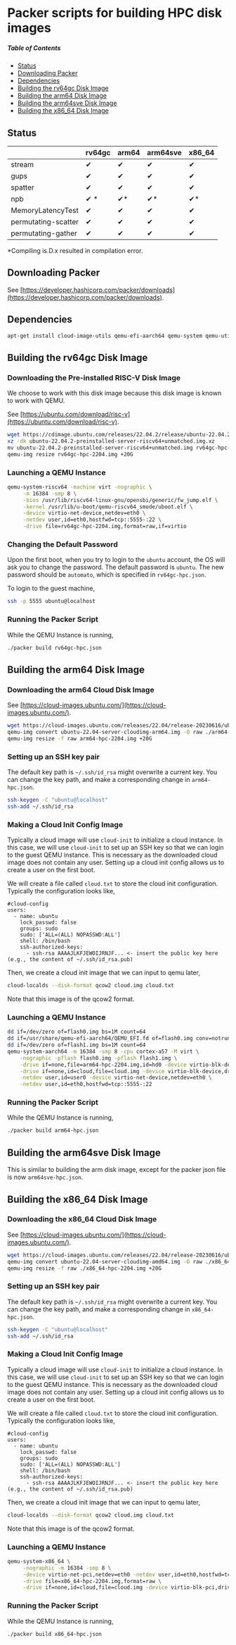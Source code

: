 # Packer scripts for building HPC disk images

##### Table of Contents
- [Status](#status)
- [Downloading Packer](#downloading-packer)
- [Dependencies](#dependencies)
- [Building the rv64gc Disk Image](#building-the-rv64gc-disk-image)
- [Building the arm64 Disk Image](#building-the-arm64-disk-image)
- [Building the arm64sve Disk Image](#building-the-arm64sve-disk-image)
- [Building the x86_64 Disk Image](#building-the-x86_64-disk-image)

## Status

|                     | rv64gc | arm64 | arm64sve | x86_64 |
| ------------------- | ------ | ----- | -------- | ------ |
| stream              |     ✔ |    ✔ |       ✔ |     ✔ |
| gups                |     ✔ |    ✔ |       ✔ |     ✔ |
| spatter             |     ✔ |    ✔ |       ✔ |     ✔ |
| npb                 |   ✔ \*|  ✔\* |     ✔\* |   ✔\* |
| MemoryLatencyTest   |     ✔ |    ✔ |       ✔ |     ✔ |
| permutating-scatter |     ✔ |    ✔ |       ✔ |     ✔ |
| permutating-gather  |     ✔ |    ✔ |       ✔ |     ✔ |

\*Compiling is.D.x resulted in compilation error.

## Downloading Packer

See [https://developer.hashicorp.com/packer/downloads](https://developer.hashicorp.com/packer/downloads).

## Dependencies

```sh
apt-get install cloud-image-utils qemu-efi-aarch64 qemu-system qemu-utils
```

## Building the rv64gc Disk Image

### Downloading the Pre-installed RISC-V Disk Image

We choose to work with this disk image because this disk image is known to work with QEMU.

See [https://ubuntu.com/download/risc-v](https://ubuntu.com/download/risc-v).

```sh
wget https://cdimage.ubuntu.com/releases/22.04.2/release/ubuntu-22.04.2-preinstalled-server-riscv64+unmatched.img.xz
xz -dk ubuntu-22.04.2-preinstalled-server-riscv64+unmatched.img.xz
mv ubuntu-22.04.2-preinstalled-server-riscv64+unmatched.img rv64gc-hpc-2204.img
qemu-img resize rv64gc-hpc-2204.img +20G
```

### Launching a QEMU Instance

```sh
qemu-system-riscv64 -machine virt -nographic \
     -m 16384 -smp 8 \
     -bios /usr/lib/riscv64-linux-gnu/opensbi/generic/fw_jump.elf \
     -kernel /usr/lib/u-boot/qemu-riscv64_smode/uboot.elf \
     -device virtio-net-device,netdev=eth0 \
     -netdev user,id=eth0,hostfwd=tcp::5555-:22 \
     -drive file=rv64gc-hpc-2204.img,format=raw,if=virtio
```

### Changing the Default Password

Upon the first boot, when you try to login to the `ubuntu` account, the OS will ask you to change the password.
The default password is `ubuntu`.
The new password should be `automato`, which is specified in `rv64gc-hpc.json`.

To login to the guest machine,

```sh
ssh -p 5555 ubuntu@localhost
```

### Running the Packer Script

While the QEMU Instance is running,

```sh
./packer build rv64gc-hpc.json
```

## Building the arm64 Disk Image

### Downloading the arm64 Cloud Disk Image

See [https://cloud-images.ubuntu.com/](https://cloud-images.ubuntu.com/).

```sh
wget https://cloud-images.ubuntu.com/releases/22.04/release-20230616/ubuntu-22.04-server-cloudimg-arm64.img
qemu-img convert ubuntu-22.04-server-cloudimg-arm64.img -O raw ./arm64-hpc-2204.img
qemu-img resize -f raw arm64-hpc-2204.img +20G
```

### Setting up an SSH key pair

The default key path is `~/.ssh/id_rsa` might overwrite a current key.
You can change the key path, and make a corresponding change in
`arm64-hpc.json`.

```sh
ssh-keygen -C "ubuntu@localhost"
ssh-add ~/.ssh/id_rsa
```

### Making a Cloud Init Config Image

Typically a cloud image will use `cloud-init` to initialize a cloud instance.
In this case, we will use `cloud-init` to set up an SSH key so that we can login
to the guest QEMU instance.
This is necessary as the downloaded cloud image does not contain any user.
Setting up a cloud init config allows us to create a user on the first boot.

We will create a file called `cloud.txt` to store the cloud init configuration.
Typically the configuration looks like,

```
#cloud-config
users:
  - name: ubuntu
    lock_passwd: false
    groups: sudo
    sudo: ['ALL=(ALL) NOPASSWD:ALL']
    shell: /bin/bash
    ssh-authorized-keys:
      - ssh-rsa AAAAJLKFJEWOIJRNJF... <- insert the public key here (e.g., the content of ~/.ssh/id_rsa.pub)
```

Then, we create a cloud init image that we can input to qemu later,

```sh
cloud-localds --disk-format qcow2 cloud.img cloud.txt
```

Note that this image is of the qcow2 format.

### Launching a QEMU Instance

```sh
dd if=/dev/zero of=flash0.img bs=1M count=64
dd if=/usr/share/qemu-efi-aarch64/QEMU_EFI.fd of=flash0.img conv=notrunc
dd if=/dev/zero of=flash1.img bs=1M count=64
qemu-system-aarch64 -m 16384 -smp 8 -cpu cortex-a57 -M virt \
    -nographic -pflash flash0.img -pflash flash1.img \
    -drive if=none,file=arm64-hpc-2204.img,id=hd0 -device virtio-blk-device,drive=hd0 \
    -drive if=none,id=cloud,file=cloud.img -device virtio-blk-device,drive=cloud \
    -netdev user,id=user0 -device virtio-net-device,netdev=eth0 \
    -netdev user,id=eth0,hostfwd=tcp::5555-:22
```

### Running the Packer Script

While the QEMU Instance is running,

```sh
./packer build arm64-hpc.json
```

## Building the arm64sve Disk Image
This is similar to building the arm disk image, except for the packer json file
is now `arm64sve-hpc.json`.

## Building the x86_64 Disk Image

### Downloading the x86_64 Cloud Disk Image

See [https://cloud-images.ubuntu.com/](https://cloud-images.ubuntu.com/).

```sh
wget https://cloud-images.ubuntu.com/releases/22.04/release-20230616/ubuntu-22.04-server-cloudimg-amd64.img
qemu-img convert ubuntu-22.04-server-cloudimg-amd64.img -O raw ./x86_64-hpc-2204.img
qemu-img resize -f raw ./x86_64-hpc-2204.img +20G
```

### Setting up an SSH key pair

The default key path is `~/.ssh/id_rsa` might overwrite a current key.
You can change the key path, and make a corresponding change in
`x86_64-hpc.json`.

```sh
ssh-keygen -C "ubuntu@localhost"
ssh-add ~/.ssh/id_rsa
```

### Making a Cloud Init Config Image

Typically a cloud image will use `cloud-init` to initialize a cloud instance.
In this case, we will use `cloud-init` to set up an SSH key so that we can login
to the guest QEMU instance.
This is necessary as the downloaded cloud image does not contain any user.
Setting up a cloud init config allows us to create a user on the first boot.

We will create a file called `cloud.txt` to store the cloud init configuration.
Typically the configuration looks like,

```
#cloud-config
users:
  - name: ubuntu
    lock_passwd: false
    groups: sudo
    sudo: ['ALL=(ALL) NOPASSWD:ALL']
    shell: /bin/bash
    ssh-authorized-keys:
      - ssh-rsa AAAAJLKFJEWOIJRNJF... <- insert the public key here (e.g., the content of ~/.ssh/id_rsa.pub)
```

Then, we create a cloud init image that we can input to qemu later,

```sh
cloud-localds --disk-format qcow2 cloud.img cloud.txt
```

Note that this image is of the qcow2 format.

### Launching a QEMU Instance

```sh
qemu-system-x86_64 \
     -nographic -m 16384 -smp 8 \
     -device virtio-net-pci,netdev=eth0 -netdev user,id=eth0,hostfwd=tcp::5555-:22 \
     -drive file=x86_64-hpc-2204.img,format=raw \
     -drive if=none,id=cloud,file=cloud.img -device virtio-blk-pci,drive=cloud
```

### Running the Packer Script

While the QEMU Instance is running,

```sh
./packer build x86_64-hpc.json
```

